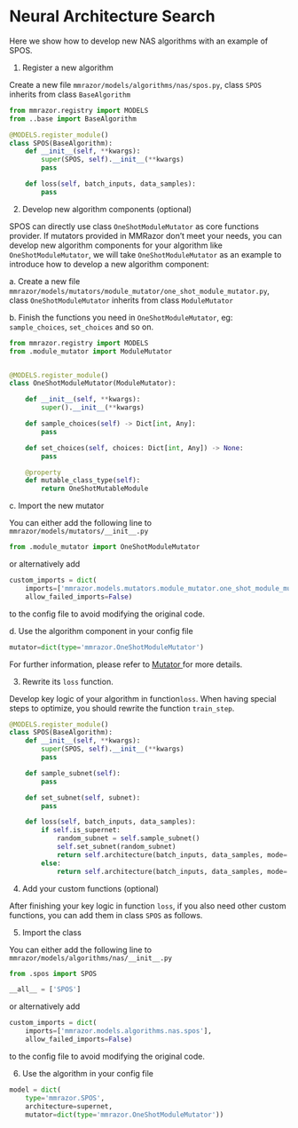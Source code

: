 # Neural Architecture Search

Here we show how to develop new NAS algorithms with an example of SPOS.

1. Register a new algorithm

Create a new file `mmrazor/models/algorithms/nas/spos.py`, class `SPOS` inherits from class `BaseAlgorithm`

```Python
from mmrazor.registry import MODELS
from ..base import BaseAlgorithm

@MODELS.register_module()
class SPOS(BaseAlgorithm):
    def __init__(self, **kwargs):
        super(SPOS, self).__init__(**kwargs)
        pass

    def loss(self, batch_inputs, data_samples):
        pass
```

2. Develop new algorithm components (optional)

SPOS can directly use class `OneShotModuleMutator` as core functions provider. If mutators provided in MMRazor don’t meet your needs, you can develop new algorithm components for your algorithm like `OneShotModuleMutator`, we will take `OneShotModuleMutator` as an example to introduce how to develop a new algorithm component:

a. Create a new file `mmrazor/models/mutators/module_mutator/one_shot_module_mutator.py`, class `OneShotModuleMutator` inherits from class `ModuleMutator`

b. Finish the functions you need in `OneShotModuleMutator`, eg: `sample_choices`, `set_choices` and so on.

```Python
from mmrazor.registry import MODELS
from .module_mutator import ModuleMutator


@MODELS.register_module()
class OneShotModuleMutator(ModuleMutator):

    def __init__(self, **kwargs):
        super().__init__(**kwargs)

    def sample_choices(self) -> Dict[int, Any]:
        pass

    def set_choices(self, choices: Dict[int, Any]) -> None:
        pass

    @property
    def mutable_class_type(self):
        return OneShotMutableModule
```

c. Import the new mutator

You can either add the following line to `mmrazor/models/mutators/__init__.py`

```Python
from .module_mutator import OneShotModuleMutator
```

or alternatively add

```Python
custom_imports = dict(
    imports=['mmrazor.models.mutators.module_mutator.one_shot_module_mutator'],
    allow_failed_imports=False)
```

to the config file to avoid modifying the original code.

d. Use the algorithm component in your config file

```Python
mutator=dict(type='mmrazor.OneShotModuleMutator')
```

For further information, please refer to [Mutator ](https://aicarrier.feishu.cn/docx/doxcnmcie75HcbqkfBGaEoemBKg)for more details.

3. Rewrite its `loss` function.

Develop key logic of your algorithm in function`loss`. When having special steps to optimize, you should rewrite the function `train_step`.

```Python
@MODELS.register_module()
class SPOS(BaseAlgorithm):
    def __init__(self, **kwargs):
        super(SPOS, self).__init__(**kwargs)
        pass

    def sample_subnet(self):
        pass

    def set_subnet(self, subnet):
        pass

    def loss(self, batch_inputs, data_samples):
        if self.is_supernet:
            random_subnet = self.sample_subnet()
            self.set_subnet(random_subnet)
            return self.architecture(batch_inputs, data_samples, mode='loss')
        else:
            return self.architecture(batch_inputs, data_samples, mode='loss')
```

4. Add your custom functions (optional)

After finishing your key logic in function `loss`, if you also need other custom functions, you can add them in class `SPOS` as follows.

5. Import the class

You can either add the following line to `mmrazor/models/algorithms/nas/__init__.py`

```Python
from .spos import SPOS

__all__ = ['SPOS']
```

or alternatively add

```Python
custom_imports = dict(
    imports=['mmrazor.models.algorithms.nas.spos'],
    allow_failed_imports=False)
```

to the config file to avoid modifying the original code.

6. Use the algorithm in your config file

```Python
model = dict(
    type='mmrazor.SPOS',
    architecture=supernet,
    mutator=dict(type='mmrazor.OneShotModuleMutator'))
```
